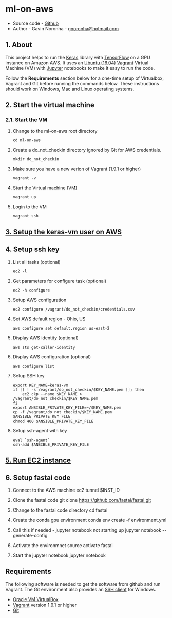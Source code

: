 # ml-on-aws

* Source code - [Github][1]
* Author - Gavin Noronha - <gnoronha@hotmail.com>

[1]: https://github.com/gavinln/ml-on-aws.git

## 1. About

This project helps to run the [Keras][10] library with [TensorFlow][20] on
a GPU instance on Amazon AWS. It uses an  [Ubuntu (16.04)][30] [Vagrant][40]
Virtual Machine (VM) with [Jupyter][50] notebooks to make it easy to run the
code.

[10]: https://github.com/fchollet/keras
[20]: http://tensorflow.org/
[30]: http://releases.ubuntu.com/16.04/
[40]: http://www.vagrantup.com/
[50]: http://jupyter.org/

Follow the **Requirements** section below for a one-time setup of Virtualbox,
Vagrant and Git before running the commands below. These instructions should
work on Windows, Mac and Linux operating systems.

## 2. Start the virtual machine

### 2.1. Start the VM

1. Change to the ml-on-aws root directory

    ```
    cd ml-on-aws
    ```

2. Create a do_not_checkin directory ignored by Git for AWS credentials.

    ```
    mkdir do_not_checkin
    ```

3. Make sure you have a new verion of Vagrant (1.9.1 or higher)

    ```
    vagrant -v
    ```

4. Start the Virtual machine (VM)

    ```
    vagrant up
    ```

5. Login to the VM

    ```
    vagrant ssh
    ```


## [3. Setup the keras-vm user on AWS](doc/setup-keras-user.md)

## 4. Setup ssh key

1. List all tasks (optional)

    ```
    ec2 -l
    ```

2. Get parameters for configure task (optional)

    ```
    ec2 -h configure
    ```

3. Setup AWS configuration

    ```
    ec2 configure /vagrant/do_not_checkin/credentials.csv
    ```

4. Set AWS default region - Ohio, US

    ```
    aws configure set default.region us-east-2
    ```

5. Display AWS identity (optional)

    ```
    aws sts get-caller-identity
    ```

5. Display AWS configuration (optional)

    ```
    aws configure list
    ```

7. Setup SSH key

    ```
    export KEY_NAME=keras-vm
    if [[ ! -s /vagrant/do_not_checkin/$KEY_NAME.pem ]]; then
        ec2 ckp --name $KEY_NAME > /vagrant/do_not_checkin/$KEY_NAME.pem
    fi
    export ANSIBLE_PRIVATE_KEY_FILE=~/$KEY_NAME.pem
    cp -f /vagrant/do_not_checkin/$KEY_NAME.pem $ANSIBLE_PRIVATE_KEY_FILE
    chmod 400 $ANSIBLE_PRIVATE_KEY_FILE
    ```

8. Setup ssh-agent with key

    ```
    eval `ssh-agent`
    ssh-add $ANSIBLE_PRIVATE_KEY_FILE
    ```

## [5. Run EC2 instance](doc/aws-spot-instance.txt)

## 6. Setup fastai code

1. Connect to the AWS machine
ec2 tunnel $INST_ID

2. Clone the fastai code
git clone https://github.com/fastai/fastai.git

3. Change to the fastai code directory
cd fastai

4. Create the conda gpu environment
conda env create -f environment.yml

5. Call this if needed - jupyter notebook not starting up
jupyter notebook --generate-config

6. Activate the environmnet
source activate fastai

7. Start the jupyter notebook
jupyter notebook


## Requirements

The following software is needed to get the software from github and run
Vagrant. The Git environment also provides an [SSH client][200] for Windows.

* [Oracle VM VirtualBox][210]
* [Vagrant][220] version 1.9.1 or higher
* [Git][230]

[200]: http://en.wikipedia.org/wiki/Secure_Shell
[210]: https://www.virtualbox.org/
[220]: http://vagrantup.com/
[230]: http://git-scm.com/
